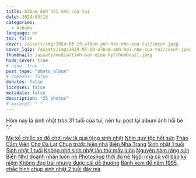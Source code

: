 ```yaml
---
title: Album Ảnh hồi nhỏ của tui
date: 2024/05/19
categories:
  - Albums
language: en
toc: false
cover: /assets/img/2024-05-19-album-anh-hoi-nho-cua-tui/cover.jpeg
cover_lqip: /assets/img/2024-05-19-album-anh-hoi-nho-cua-tui/cover.jpeg
thumbnail: /assets/media/tinh-ban-dieu-ky/thumbnail.jpeg
hide_cover: true
# hide: true
post_type: "photo_album"
# comment: false
donates: false
licenses: false
metadata: false
description: "35 photos"
# excerpt: " "
---
```

Hôm nay là sinh nhật tròn 31 tuổi của tui, nên tui post lại album ảnh hồi bé ^.^
<!-- more -->
<div ID="thiennguyen" data-nanogallery2='{
        "itemsBaseURL": "https://thiennguyenpro.files.wordpress.com",
        "thumbnailWidth": "200",
        "thumbnailBorderVertical": 0,
        "thumbnailBorderHorizontal": 0,
        "thumbnailGutterHeight": 5,
        "thumbnailGutterWidth": 5,
        "thumbnailHeight": "auto",
        "thumbnailLabel": {
          "position": "overImageOnBottom",
          "align": "left",
          "titleMultiLine": true
        },
        "allowHTMLinData": true,
        "thumbnailHoverEffect2": "imageScaleIn80|imageSepiaOff|labelAppear75",
        "thumbnailAlignment": "center",
        "thumbnailOpenImage": true,
        "thumbnailDisplayTransition":          "scaleUp",
        "thumbnailDisplayTransitionDuration":  500,  
        "thumbnailDisplayInterval":            30,
        "galleryDisplayTransition": "slideUp",
        "galleryDisplayTransitionDuration":  500,
        "galleryTheme": {
          "thumbnail" : { "borderColor": "#FFF" }
        },
        "viewerTheme": "dark",
        "viewerToolbar": {
          "display": true,
          "standard": "minimizeButton, label",
          "minimized": "minimizeButton, label, fullscreenButton, downloadButton, infoButton"
        },
        "viewerTools": {
          "topLeft": "pageCounter",
          "topRight": "playPauseButton, zoomButton, fullscreenButton, closeButton"
          } 
        }'>
  <a href="/2020/05/album1-1.jpg" data-ngthumb="/2020/05/album1-1.jpg?w=200" data-ngdesc="Mẹ kể chiếc xe đồ chơi này là quà tặng sinh nhật">Mẹ kể chiếc xe đồ chơi này là quà tặng sinh nhật</a>
  <a href="/2020/05/album1-2.jpg" data-ngthumb="/2020/05/album1-2.jpg?w=200" data-ngdesc="Nhìn quý tộc hết sức">Nhìn quý tộc hết sức</a>
  <a href="/2020/05/album1-3.jpg" data-ngthumb="/2020/05/album1-3.jpg?w=200" data-ngdesc="Trong ảnh gồm mẹ, em trai, bà ngoại và mình">Thảo Cầm Viên</a>
  <a href="/2020/05/album1-4.jpg" data-ngthumb="/2020/05/album1-4.jpg?w=200" data-ngdesc="">Chợ Đà Lạt</a>
  <a href="/2020/05/album1-5.jpg" data-ngthumb="/2020/05/album1-5.jpg?w=200" data-ngdesc="Chụp trước hiên nhà">Chụp trước hiên nhà</a>
  <a href="/2020/05/album1-6.jpg" data-ngthumb="/2020/05/album1-6.jpg?w=200" data-ngdesc="Chụp cùng bố mẹ">Biển Nha Trang</a>
  <a href="/2020/05/album1-7.jpg" data-ngthumb="/2020/05/album1-7.jpg?w=200" data-ngdesc="">Sinh nhật 1 tuổi</a>
  <a href="/2020/05/album1-8.jpg" data-ngthumb="/2020/05/album1-8.jpg?w=200" data-ngdesc="Chụp với dì Út">Sinh nhật 1 tuổi</a>
  <a href="/2020/05/album1-9.jpg" data-ngthumb="/2020/05/album1-9.jpg?w=200" data-ngdesc="">Không nhớ sinh nhật lần thứ mấy luôn</a>
  <a href="/2020/05/album1-10.jpg" data-ngthumb="/2020/05/album1-10.jpg?w=200" data-ngdesc="">Nguyên hàm răng sún</a>
  <a href="/2020/05/album1-11.jpg" data-ngthumb="/2020/05/album1-11.jpg?w=200" data-ngdesc="Không biết bãi biển nào">Biển</a>
  <a href="/2020/05/album1-12.jpg" data-ngthumb="/2020/05/album1-12.jpg?w=200" data-ngdesc="">Như doanh nhân luôn nè</a>
  <a href="/2020/05/d12.jpg" data-ngthumb="/2020/05/d12.jpg?w=200" data-ngdesc="Chụp với bố sinh nhật 1 tuổi ^^ ">Photoshop thời đó nè</a>
  <a href="/2020/05/album1-13.jpg" data-ngthumb="/2020/05/album1-13.jpg?w=200" data-ngdesc="">Ngôi nhà cũ với bao kỷ niệm</a>
  <a href="/2020/05/album1-14.jpg" data-ngthumb="/2020/05/album1-14.jpg?w=200" data-ngdesc="">Không đẹp trai nhưng được cái dễ thương</a>
  <a href="/2020/05/album1-15.jpg" data-ngthumb="/2020/05/album1-15.jpg?w=200" data-ngdesc="">Bánh kem để năm 1995, chắc hình chụp sinh nhật 2 tuổi đây mà</a>
</div>